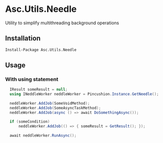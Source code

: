 # Asc.Utils.Needle
Utility to simplify multithreading background operations

## Installation
```sh
Install-Package Asc.Utils.Needle
```

## Usage
### With using statement

```C#
  IResult someResult = null;
  using INeddleWorker neddleWorker = Pincushion.Instance.GetNeedle();
  
  neddleWorker.AddJob(SomeVoidMethod);
  neddleWorker.AddJob(SomeAsyncTaskMethod);
  neddleWorker.AddJob(async () => await DoSomethingAsync());
  
  if (someCondition)
      neddleWorker.AddJob(() => { someResult = GetResult(); });
  
  await neddleWorker.RunAsync();
```
